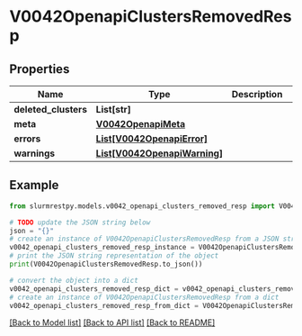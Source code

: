 # V0042OpenapiClustersRemovedResp


## Properties

Name | Type | Description | Notes
------------ | ------------- | ------------- | -------------
**deleted_clusters** | **List[str]** |  |
**meta** | [**V0042OpenapiMeta**](V0042OpenapiMeta.md) |  | [optional]
**errors** | [**List[V0042OpenapiError]**](V0042OpenapiError.md) |  | [optional]
**warnings** | [**List[V0042OpenapiWarning]**](V0042OpenapiWarning.md) |  | [optional]

## Example

```python
from slurmrestpy.models.v0042_openapi_clusters_removed_resp import V0042OpenapiClustersRemovedResp

# TODO update the JSON string below
json = "{}"
# create an instance of V0042OpenapiClustersRemovedResp from a JSON string
v0042_openapi_clusters_removed_resp_instance = V0042OpenapiClustersRemovedResp.from_json(json)
# print the JSON string representation of the object
print(V0042OpenapiClustersRemovedResp.to_json())

# convert the object into a dict
v0042_openapi_clusters_removed_resp_dict = v0042_openapi_clusters_removed_resp_instance.to_dict()
# create an instance of V0042OpenapiClustersRemovedResp from a dict
v0042_openapi_clusters_removed_resp_from_dict = V0042OpenapiClustersRemovedResp.from_dict(v0042_openapi_clusters_removed_resp_dict)
```
[[Back to Model list]](../README.md#documentation-for-models) [[Back to API list]](../README.md#documentation-for-api-endpoints) [[Back to README]](../README.md)



